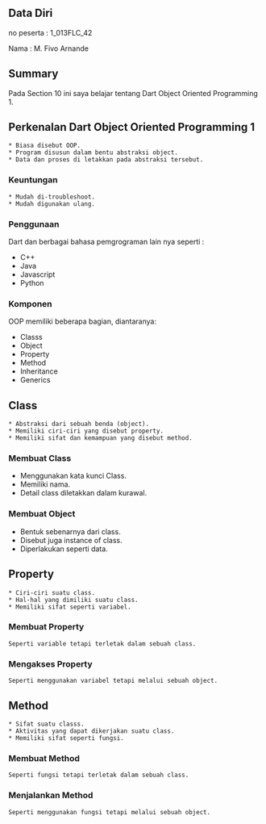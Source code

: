 ## Data Diri

no peserta : 1_013FLC_42

Nama : M. Fivo Arnande

## Summary
Pada Section 10 ini saya belajar tentang Dart Object Oriented Programming 1.

## Perkenalan Dart Object Oriented Programming 1
    * Biasa disebut OOP.
    * Program disusun dalam bentu abstraksi object.
    * Data dan proses di letakkan pada abstraksi tersebut.
### Keuntungan
    * Mudah di-troubleshoot.
    * Mudah digunakan ulang.
### Penggunaan 
Dart dan berbagai bahasa pemgrograman lain nya seperti :
* C++
* Java
* Javascript
* Python
### Komponen
OOP memiliki beberapa bagian, diantaranya:
* Classs
* Object
* Property
* Method
* Inheritance
* Generics
## Class
    * Abstraksi dari sebuah benda (object).
    * Memiliki ciri-ciri yang disebut property.
    * Memiliki sifat dan kemampuan yang disebut method.
### Membuat Class
* Menggunakan kata kunci Class.
* Memiliki nama.
* Detail class diletakkan dalam kurawal.
### Membuat Object
* Bentuk sebenarnya dari class.
* Disebut juga instance of class.
* Diperlakukan seperti data.
## Property
    * Ciri-ciri suatu class.
    * Hal-hal yang dimiliki suatu class.
    * Memiliki sifat seperti variabel.
### Membuat Property
    Seperti variable tetapi terletak dalam sebuah class.
### Mengakses Property
    Seperti menggunakan variabel tetapi melalui sebuah object.
## Method
    * Sifat suatu classs.
    * Aktivitas yang dapat dikerjakan suatu class.
    * Memiliki sifat seperti fungsi.
### Membuat Method
    Seperti fungsi tetapi terletak dalam sebuah class.
### Menjalankan Method
    Seperti menggunakan fungsi tetapi melalui sebuah object.